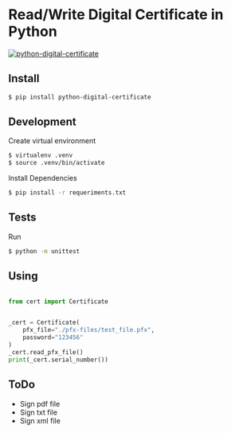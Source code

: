 # Read/Write Digital Certificate in Python

[![python-digital-certificate](https://github.com/leogregianin/python-digital-certificate/actions/workflows/main.yml/badge.svg)](https://github.com/leogregianin/python-digital-certificate/actions/workflows/main.yml)


## Install

```sh
$ pip install python-digital-certificate
```

## Development

Create virtual environment

```sh
$ virtualenv .venv
$ source .venv/bin/activate
```

Install Dependencies
    
```sh
$ pip install -r requeriments.txt
```

## Tests
    
Run
    
```sh
$ python -m unittest
```

## Using

```python

from cert import Certificate


_cert = Certificate(
    pfx_file="./pfx-files/test_file.pfx",
    password="123456"
)
_cert.read_pfx_file()
print(_cert.serial_number())

```

## ToDo

 - Sign pdf file
 - Sign txt file
 - Sign xml file
